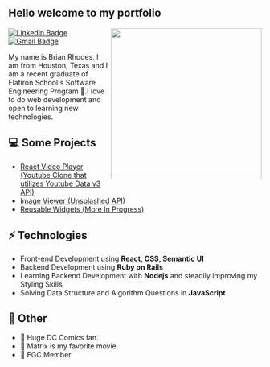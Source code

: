 <h2> Hello welcome to my portfolio</h2>

<img align='right' src='https://i.imgur.com/IV9nxG3.jpg' width='300"'>

[![Linkedin Badge](https://img.shields.io/badge/-Linkedin-blue?style=flat-square&logo=Linkedin&logoColor=white&link=https://www.linkedin.com/in/suyash-srivastava-458b0117)](https://www.linkedin.com/in/brian-rhodes-98640620b/) 
[![Gmail Badge](https://img.shields.io/badge/-Gmail-Red?style=flat-square&logo=Gmail&logoColor=white&link=mailto:brianr4548@gmail.com)](mailto:brianr4548@gmail.com)

My name is Brian Rhodes. I am from Houston, Texas and I am a recent graduate of Flatiron School's Software Engineering Program 🏫.I love to do web development and open to learning new technologies.

## 💻 Some Projects
* [React Video Player (Youtube Clone that utilizes Youtube Data v3 API)](https://video-player-rmnb8owyc-brian4548.vercel.app/)
* [Image Viewer (Unsplashed API)](https://images-khss97b8y-brian4548.vercel.app/)
* [Reusable Widgets (More In Progress)](https://widgets-ab1jcr526-brian4548.vercel.app/)

## ⚡ Technologies 
- Front-end Development using **React, CSS, Semantic UI**
- Backend Development using **Ruby on Rails**
- Learning Backend Development with **Nodejs** and steadily improving my Styling Skills
- Solving Data Structure and Algorithm Questions in **JavaScript**

## 👋 Other 
- 💎 Huge DC Comics fan.
- 💎 Matrix is my favorite movie.
- 💎 FGC Member
